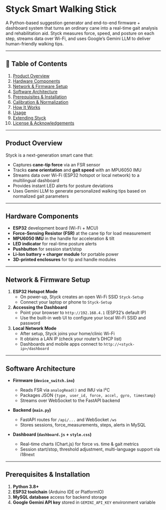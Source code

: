 # Styck Smart Walking Stick

A Python-based suggestion generator and end-to-end firmware + dashboard system that turns an ordinary cane into a real-time gait analysis and rehabilitation aid. Styck measures force, speed, and posture on each step, streams data over Wi-Fi, and uses Google’s Gemini LLM to deliver human-friendly walking tips.

---

## 📘 Table of Contents

1. [Product Overview](#product-overview)  
2. [Hardware Components](#hardware-components)  
3. [Network & Firmware Setup](#network-&-firmware-setup)  
4. [Software Architecture](#software-architecture)  
5. [Prerequisites & Installation](#prerequisites--installation)  
6. [Calibration & Normalization](#calibration--normalization)  
7. [How It Works](#how-it-works)  
8. [Usage](#usage)  
9. [Extending Styck](#extending-styck)  
10. [License & Acknowledgements](#license--acknowledgements)

---

## Product Overview

Styck is a next-generation smart cane that:

- Captures **cane-tip force** via an FSR sensor  
- Tracks **cane orientation** and **gait speed** with an MPU6050 IMU  
- Streams data over Wi-Fi (ESP32 hotspot or local network) to a multilingual dashboard  
- Provides instant LED alerts for posture deviations  
- Uses Gemini LLM to generate personalized walking tips based on normalized gait parameters

---

## Hardware Components

- **ESP32** development board (Wi-Fi + MCU)  
- **Force-Sensing Resistor (FSR)** at the cane tip for load measurement  
- **MPU6050 IMU** in the handle for acceleration & tilt  
- **LED indicator** for real-time posture alerts  
- **Pushbutton** for session start/stop  
- **Li-Ion battery + charger module** for portable power  
- **3D-printed enclosures** for tip and handle modules

---

## Network & Firmware Setup

1. **ESP32 Hotspot Mode**  
   - On power-up, Styck creates an open Wi-Fi SSID `Styck-Setup`  
   - Connect your laptop or phone to `Styck-Setup`  
2. **Accessing the Dashboard**  
   - Point your browser to `http://192.168.4.1` (ESP32’s default IP)  
   - Use the built-in web UI to configure your local Wi-Fi SSID and password  
3. **Local Network Mode**  
   - After setup, Styck joins your home/clinic Wi-Fi  
   - It obtains a LAN IP (check your router’s DHCP list)  
   - Dashboards and mobile apps connect to `http://<styck-ip>/dashboard`

---

## Software Architecture

- **Firmware (`device_switch.ino`)**  
  - Reads FSR via `analogRead()` and IMU via I²C  
  - Packages JSON `{type, user_id, force, accel, gyro, timestamp}`  
  - Streams over WebSocket to the FastAPI backend  

- **Backend (`main.py`)**  
  - FastAPI routes for `/api/...` and WebSocket `/ws`  
  - Stores sessions, force_measurements, steps, alerts in MySQL  

- **Dashboard (`dashboard.js` + `style.css`)**  
  - Real-time charts (Chart.js) for force vs. time & gait metrics  
  - Session start/stop, threshold adjustment, multi-language support via i18next  

---

## Prerequisites & Installation

1. **Python 3.8+**  
2. **ESP32 toolchain** (Arduino IDE or PlatformIO)  
3. **MySQL database** access for backend storage  
4. **Google Gemini API key** stored in `GEMINI_API_KEY` environment variable  

